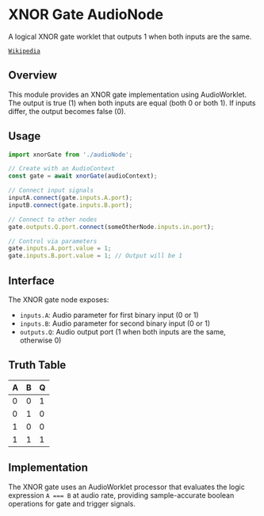 # XNOR Gate AudioNode

A logical XNOR gate worklet that outputs 1 when both inputs are the same.

[`Wikipedia`](https://en.wikipedia.org/wiki/XNOR_gate) 

## Overview

This module provides an XNOR gate implementation using AudioWorklet. The output is true (1) when both inputs are equal (both 0 or both 1). If inputs differ, the output becomes false (0).

## Usage

```typescript
import xnorGate from './audioNode';

// Create with an AudioContext
const gate = await xnorGate(audioContext);

// Connect input signals
inputA.connect(gate.inputs.A.port);
inputB.connect(gate.inputs.B.port);

// Connect to other nodes
gate.outputs.Q.port.connect(someOtherNode.inputs.in.port);

// Control via parameters
gate.inputs.A.port.value = 1;
gate.inputs.B.port.value = 1; // Output will be 1
```

## Interface

The XNOR gate node exposes:

- `inputs.A`: Audio parameter for first binary input (0 or 1)
- `inputs.B`: Audio parameter for second binary input (0 or 1)
- `outputs.Q`: Audio output port (1 when both inputs are the same, otherwise 0)

## Truth Table

| A | B | Q |
|---|---|---|
| 0 | 0 | 1 |
| 0 | 1 | 0 |
| 1 | 0 | 0 |
| 1 | 1 | 1 |

## Implementation

The XNOR gate uses an AudioWorklet processor that evaluates the logic expression `A === B` at audio rate, providing sample-accurate boolean operations for gate and trigger signals.
